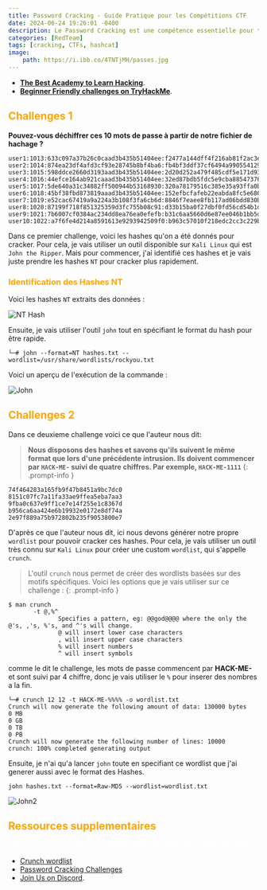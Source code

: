 ```yaml
---
title: Password Cracking - Guide Pratique pour les Compétitions CTF
date: 2024-06-24 19:26:01 -0400
description: Le Password Cracking est une compétence essentielle pour tout membre d'une équipe de Red Team. Que ce soit dans le cadre de compétitions CTF ou dans des scénarios réels, la capacité à récupérer des mots de passe à partir de hachages peut faire la différence entre le succès et l'échec d'une mission. Dans cet article, nous explorerons comment aborder un challenge de cracking de mots de passe avec des outils comme John the Ripper et Hashcat.
categories: [RedTeam]
tags: [cracking, CTFs, hashcat]
image:
    path: https://i.ibb.co/4TNTjMH/passes.jpg
---
```



- **[The Best Academy to Learn Hacking](https://referral.hackthebox.com/mz6xj5g)**.
- **[Beginner Friendly challenges on TryHackMe](https://tryhackme.com/signup?referrer=61e8a27ddd3f3b00496505d1)**.


<h2 style="color: orange;">Challenges 1</h2>


<strong>Pouvez-vous déchiffrer ces 10 mots de passe à partir de notre fichier de hachage ?</strong>
```console
user1:1013:633c097a37b26c0caad3b435b51404ee:f2477a144dff4f216ab81f2ac3e3207d:::
user2:1014:874ea23df4afd3cf93e28745b8bf4ba6:fb4bf3ddf37cf6494a9905541290cf51:::
user3:1015:598ddce2660d3193aad3b435b51404ee:2d20d252a479f485cdf5e171d93985bf:::
user4:1016:44efce164ab921caaad3b435b51404ee:32ed87bdb5fdc5e9cba88547376818d4:::
user5:1017:5de640a31c34882ff500944b53168930:320a78179516c385e35a93ffa0b1c4ac:::
user6:1018:45bf38fbd873819aaad3b435b51404ee:152efbcfafeb22eabda8fc5e68697a41:::
user7:1019:e52cac67419a9a224a3b108f3fa6cb6d:8846f7eaee8fb117ad06bdd830b7586c:::
user8:1020:87199f718f851325359d3fc755b08c91:d33b15ba0f27dbf0fd56cd54b1db1ade:::
user9:1021:7b6007cf0384ac234dd8ea76ea0efefb:b31c6aa5660d6e87ee046b1bb5d0ff79:::
user10:1022:a7f6fe4d214a8591613e9293942509f0:b963c57010f218edc2cc3c229b5e4d0f:::
```

Dans ce premier challenge, voici les hashes qu'on a été donnés pour cracker. Pour cela, je vais utiliser un outil disponible sur `Kali Linux` qui est `John the Ripper`. Mais pour commencer, j'ai identifié ces hashes et je vais juste prendre les hashes `NT` pour cracker plus rapidement.

<h3 style="color: orange;">Identification des Hashes NT</h3>

Voici les hashes `NT` extraits des données :

![NT Hash](https://i.ibb.co/brZ4NHb/nt.png)

Ensuite, je vais utiliser l'outil `john` tout en spécifiant le format du hash pour être rapide.

```console
└─# john --format=NT hashes.txt --wordlist=/usr/share/wordlists/rockyou.txt
```

Voici un aperçu de l'exécution de la commande :

![John](https://i.ibb.co/6B55cnS/john.png)



<h2 style="color: orange;">Challenges 2</h2>

Dans ce deuxieme challenge voici ce que l'auteur nous dit:

>**Nous disposons des hashes et savons qu'ils suivent le même format que lors d'une précédente intrusion. Ils doivent commencer par ``HACK-ME-`` suivi de quatre chiffres. Par exemple, ``HACK-ME-1111``**
{: .prompt-info }

```console
74f464283a165fb9f47b8451a9bc7dc0
8151c07fc7a11fa33ae9ffea5eba7aa3
9fba0c637e9ff1ce7e14f255e1c8367d
b956ca6aa424e6b19932e0172e8df74a
2e97f889a75b972802b235f9053800e7
```

 D'après ce que l'auteur nous dit, ici nous devons générer notre propre `wordlist` pour pouvoir cracker ces hashes. Pour cela, je vais utiliser un outil très connu sur `Kali Linux` pour créer une custom `wordlist`, qui s'appelle `crunch`.

> L'outil `crunch` nous permet de créer des wordlists basées sur des motifs spécifiques. Voici les options que je vais utiliser sur ce challenge :
{: .prompt-info }

```console
$ man crunch
       -t @,%^
              Specifies a pattern, eg: @@god@@@@ where the only the @'s, ,'s, %'s, and ^'s will change.
              @ will insert lower case characters
              , will insert upper case characters
              % will insert numbers
              ^ will insert symbols
```

comme le dit le challenge, les mots de passe commencent par **HACK-ME-** et sont suivi par 4 chiffre, donc je vais utiliser le `%` pour inserer des nombres a la fin.

```console
└─# crunch 12 12 -t HACK-ME-%%%% -o wordlist.txt
Crunch will now generate the following amount of data: 130000 bytes
0 MB
0 GB
0 TB
0 PB
Crunch will now generate the following number of lines: 10000
crunch: 100% completed generating output
```

Ensuite, je n'ai qu'a lancer `john` toute en specifiant ce wordlist que j'ai generer aussi avec le format des Hashes.

```console
john hashes.txt --format=Raw-MD5 --wordlist=wordlist.txt
```

![John2](https://i.ibb.co/4Ktj7jq/john2.png)



<h2 style="color: orange;">Ressources supplementaires</h2>
<p style="color: white;"> Voici quelques ressources supplémentaires qui pourraient vous être utiles :</p>

- [Crunch wordlist](https://www.hackingarticles.in/a-detailed-guide-on-crunch/)
- [Password Cracking Challenges](https://cybercompaacc.com/challenges/password-cracking-challenges/)
- [Join Us on Discord](https://discord.gg/wBT9wr9ruG).

